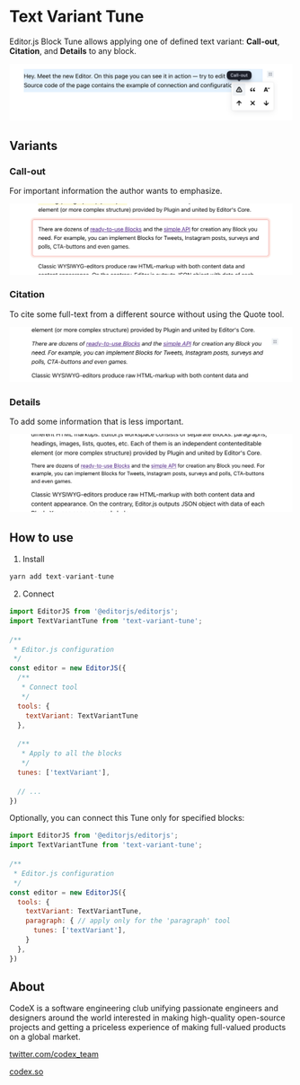 # Text Variant Tune

Editor.js Block Tune allows applying one of defined text variant: **Call-out**, **Citation**, and **Details** to any block.

![](./assets/tunes-overview.png)

## Variants

### Call-out

For important information the author wants to emphasize.

![](./assets/call-out.png)

### Citation

To cite some full-text from a different source without using the Quote tool.

![](./assets/citation.png)

### Details

To add some information that is less important.

![](./assets/details.png)

## How to use

1. Install

```js
yarn add text-variant-tune
```

2. Connect

```js
import EditorJS from '@editorjs/editorjs';
import TextVariantTune from 'text-variant-tune';

/**
 * Editor.js configuration
 */
const editor = new EditorJS({
  /**
   * Connect tool
   */
  tools: {
    textVariant: TextVariantTune
  },

  /**
   * Apply to all the blocks
   */
  tunes: ['textVariant'],

  // ...
})
```

Optionally, you can connect this Tune only for specified blocks:

```js
import EditorJS from '@editorjs/editorjs';
import TextVariantTune from 'text-variant-tune';

/**
 * Editor.js configuration
 */
const editor = new EditorJS({
  tools: {
    textVariant: TextVariantTune,
    paragraph: { // apply only for the 'paragraph' tool
      tunes: ['textVariant'],
    }
  },
})
```

## About

CodeX is a software engineering club unifying passionate engineers and designers around the world interested in making high-quality open-source projects and getting a priceless experience of making full-valued products on a global market.

[twitter.com/codex_team](https://twitter.com/codex_team)

[codex.so](https://codex.so)

